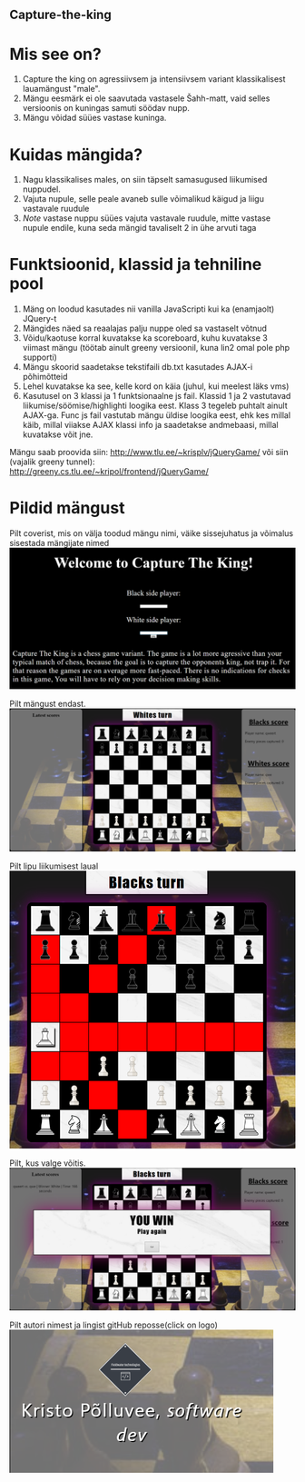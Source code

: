 ## Capture-the-king

# Mis see on?
1. Capture the king on agressiivsem ja intensiivsem variant klassikalisest lauamängust "male".
2. Mängu eesmärk ei ole saavutada vastasele Šahh-matt, vaid selles versioonis on kuningas samuti söödav nupp.
3. Mängu võidad süües vastase kuninga.

# Kuidas mängida?
1. Nagu klassikalises males, on siin täpselt samasugused liikumised nuppudel.
2. Vajuta nupule, selle peale avaneb sulle võimalikud käigud ja liigu vastavale ruudule
3. *Note* vastase nuppu süües vajuta vastavale ruudule, mitte vastase nupule endile, kuna seda mängid tavaliselt 2 in ühe arvuti taga

# Funktsioonid, klassid ja tehniline pool
1. Mäng on loodud kasutades nii vanilla JavaScripti kui ka (enamjaolt) JQuery-t
2. Mängides näed sa reaalajas palju nuppe oled sa vastaselt võtnud
3. Võidu/kaotuse korral kuvatakse ka scoreboard, kuhu kuvatakse 3 viimast mängu (töötab ainult greeny versioonil, kuna lin2 omal pole php supporti)
4. Mängu skoorid saadetakse tekstifaili db.txt kasutades AJAX-i põhimõtteid
5. Lehel kuvatakse ka see, kelle kord on käia (juhul, kui meelest läks vms)
6. Kasutusel on 3 klassi ja 1 funktsionaalne js fail. Klassid 1 ja 2 vastutavad liikumise/söömise/highlighti loogika eest. Klass 3 tegeleb puhtalt ainult AJAX-ga. Func js fail vastutab mängu üldise loogika eest, ehk kes millal käib, millal viiakse AJAX klassi info ja saadetakse andmebaasi, millal kuvatakse võit jne. 

Mängu saab proovida siin: 
http://www.tlu.ee/~krisplv/jQueryGame/
või siin (vajalik greeny tunnel):
http://greeny.cs.tlu.ee/~kripol/frontend/jQueryGame/

# Pildid mängust

Pilt coverist, mis on välja toodud mängu nimi, väike sissejuhatus ja võimalus sisestada mängijate nimed
![lahe pilt](jQueryGame/pictures/front.png)

Pilt mängust endast.
![lahe pilt](jQueryGame/pictures/mainGame.png)

Pilt lipu liikumisest laual
![lahe pilt](jQueryGame/pictures/queenMovement.png)

Pilt, kus valge võitis.
![lahe pilt](jQueryGame/pictures/whiteWin.png)

Pilt autori nimest ja lingist gitHub reposse(click on logo)
![lahe pilt](jQueryGame/pictures/Screenshot_1.png)
